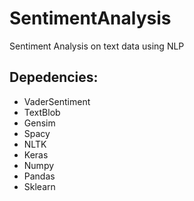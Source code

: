 # SentimentAnalysis
Sentiment Analysis on text data using NLP

## Depedencies:
* VaderSentiment
* TextBlob
* Gensim
* Spacy
* NLTK
* Keras
* Numpy
* Pandas
* Sklearn

